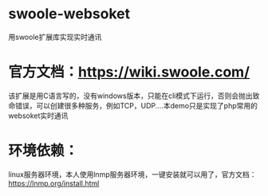 # swoole-websoket
用swoole扩展库实现实时通讯
# 官方文档：https://wiki.swoole.com/

该扩展是用C语言写的，没有windows版本，只能在cli模式下运行，否则会抛出致命错误，可以创建很多种服务，例如TCP，UDP....本demo只是实现了php常用的websoket实时通讯

# 环境依赖：
linux服务器环境，本人使用lnmp服务器环境，一键安装就可以用了，官方文档：https://lnmp.org/install.html
